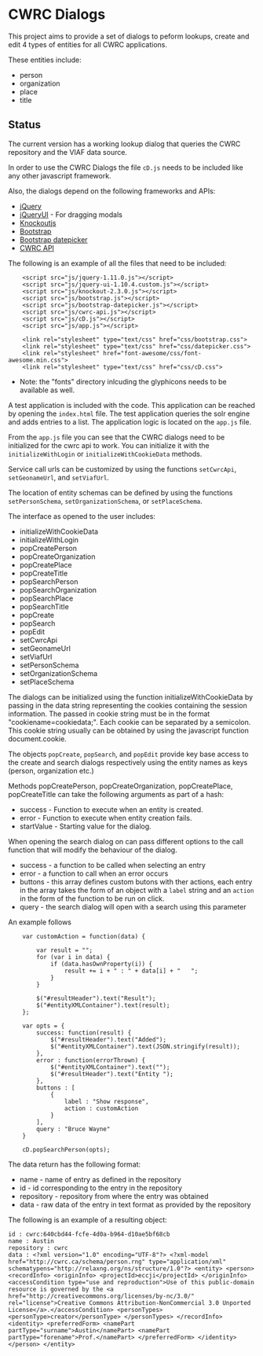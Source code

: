 CWRC Dialogs
============

This project aims to provide a set of dialogs to peform lookups, create and edit 4 types of entities for all CWRC applications.

These entities include:

+ person
+ organization
+ place
+ title

Status
------

The current version has a working lookup dialog that queries the CWRC repository and the VIAF data source.

In order to use the CWRC Dialogs the file `cD.js` needs to be included like any other javascript framework.

Also, the dialogs depend on the following frameworks and APIs:

+ [jQuery](http://jquery.com)
+ [jQueryUI](http://jqueryui.com) - For dragging modals
+ [Knockoutjs](http://knockoutjs.com/)
+ [Bootstrap](http://getbootstrap.com/)
+ [Bootstrap datepicker](http://www.eyecon.ro/bootstrap-datepicker/)
+ [CWRC API](https://github.com/cwrc/CWRC-ccm-rest-api)

The following is an example of all the files that need to be included:

```
	<script src="js/jquery-1.11.0.js"></script>
	<script src="js/jquery-ui-1.10.4.custom.js"></script>		
	<script src="js/knockout-2.3.0.js"></script>
	<script src="js/bootstrap.js"></script>
	<script src="js/bootstrap-datepicker.js"></script>
	<script src="js/cwrc-api.js"></script>
	<script src="js/cD.js"></script>
	<script src="js/app.js"></script>

	<link rel="stylesheet" type="text/css" href="css/bootstrap.css">
	<link rel="stylesheet" type="text/css" href="css/datepicker.css">
	<link rel="stylesheet" href="font-awesome/css/font-awesome.min.css">
	<link rel="stylesheet" type="text/css" href="css/cD.css">
```		

* Note: the "fonts" directory inlcuding the glyphicons needs to be available as well.

A test application is included with the code. This application can be reached by opening the `index.html` file. The test application queries the solr engine and adds entries to a list. The application logic is located on the `app.js` file.

From the `app.js` file you can see that the CWRC dialogs need to be initialized for the cwrc api to work. You can initialize it with the `initializeWithLogin` or `initializeWithCookieData` methods.

Service call urls can be customized by using the functions `setCwrcApi`, `setGeonameUrl`, and `setViafUrl`.

The location of entity schemas can be defined by using the functions `setPersonSchema`, `setOrganizationSchema`, or `setPlaceSchema`.

The interface as opened to the user includes:

+ initializeWithCookieData
+ initializeWithLogin
+ popCreatePerson
+ popCreateOrganization
+ popCreatePlace
+ popCreateTitle
+ popSearchPerson
+ popSearchOrganization
+ popSearchPlace
+ popSearchTitle
+ popCreate 
+ popSearch
+ popEdit
+ setCwrcApi
+ setGeonameUrl
+ setViafUrl
+ setPersonSchema
+ setOrganizationSchema
+ setPlaceSchema

The dialogs can be initialized using the function initializeWithCookieData by passing in the data string representing the cookies containing the session information. The passed in cookie string must be in the format "cookiename=cookiedata;". Each cookie can be separated by a semicolon. This cookie string usually can be obtained by using the javascript function document.cookie. 

The objects `popCreate`, `popSearch`, and `popEdit` provide key base access to the create and search dialogs respectively using the entity names as keys (person, organization etc.) 

Methods popCreatePerson, popCreateOrganization, popCreatePlace, popCreateTitle can take the following arguments as part of a hash:

+ success - Function to execute when an entity is created.
+ error - Function to execute when entity creation fails.
+ startValue - Starting value for the dialog. 

When opening the search dialog on can pass different options to the call function that will modify the behaviour of the dialog.

+ success - a function to be called when selecting an entry
+ error - a function to call when an error occurs
+ buttons - this array defines custom butons with ther actions, each entry in the array takes the form of an object with a `label` string and an `action` in the form of the function to be run on click.
+ query - the search dialog will open with a search using this parameter

An example follows

```
	var customAction = function(data) {

		var result = "";
		for (var i in data) {
			if (data.hasOwnProperty(i)) {
				result += i + " : " + data[i] + "	";
			}
		}

		$("#resultHeader").text("Result");
		$("#entityXMLContainer").text(result);
	};

	var opts = {
		success: function(result) {
			$("#resultHeader").text("Added");
			$("#entityXMLContainer").text(JSON.stringify(result));
		},
		error : function(errorThrown) {
			$("#entityXMLContainer").text("");
			$("#resultHeader").text("Entity ");
		},
		buttons : [
			{
				label : "Show response",
				action : customAction
			}
		],
		query : "Bruce Wayne"
	}

	cD.popSearchPerson(opts);
```

The data return has the following format:

+ name - name of entry as defined in the repository
+ id - id corresponding to the entry in the repository
+ repository - repository from where the entry was obtained
+ data - raw data of the entry in text format as provided by the repository

The following is an example of a resulting object:

```
id : cwrc:640cbd44-fcfe-4d0a-b964-d10ae5bf68cb 
name : Austin 
repository : cwrc 
data : <?xml version="1.0" encoding="UTF-8"?> <?xml-model href="http://cwrc.ca/schema/person.rng" type="application/xml" schematypens="http://relaxng.org/ns/structure/1.0"?> <entity> <person> <recordInfo> <originInfo> <projectId>eccji</projectId> </originInfo> <accessCondition type="use and reproduction">Use of this public-domain resource is governed by the <a href="http://creativecommons.org/licenses/by-nc/3.0/" rel="license">Creative Commons Attribution-NonCommercial 3.0 Unported License</a>.</accessCondition> <personTypes> <personType>creator</personType> </personTypes> </recordInfo> <identity> <preferredForm> <namePart partType="surname">Austin</namePart> <namePart partType="forename">Prof.</namePart> </preferredForm> </identity> </person> </entity> 

```
